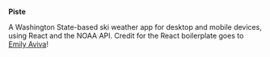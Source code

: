 **Piste**

A Washington State-based ski weather app for desktop and mobile devices, using React and the NOAA API. Credit for the React boilerplate goes to [Emily Aviva](http://www.github.com/emilyaviva)!
